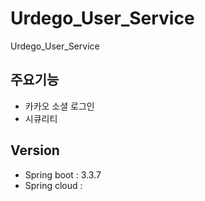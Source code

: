 # Urdego_User_Service

Urdego_User_Service

## 주요기능 
- 카카오 소셜 로그인
- 시큐리티

## Version
- Spring boot : 3.3.7
- Spring cloud :
